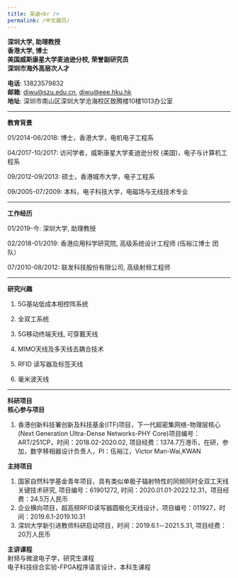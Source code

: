 ```yaml
---
title: 吴迪<br />
permalink: /中文履历/
---
```


**深圳大学, 助理教授**<br />
**香港大学, 博士**<br />
**美国威斯康星大学麦迪逊分校, 荣誉副研究员**<br />
**深圳市海外高层次人才**<br />  

**电话**: 13823579832 <br /> 
**邮箱**: diwu@szu.edu.cn, diwu@eee.hku.hk<br /> 
**地址**: 深圳市南山区深圳大学沧海校区致腾楼10楼1013办公室<br />     

***
**教育背景**

01/2014-06/2018:  博士，香港大学，电机电子工程系<br />	
	 
04/2017-10/2017:  访问学者，威斯康星大学麦迪逊分校 (美国)，电子与计算机工程系<br /> 
      
09/2012-09/2013:  硕士，香港城市大学，电子工程系<br />  
                  	                                                   
09/2005-07/2009:  本科，电子科技大学，电磁场与无线技术专业<br />

***
**工作经历**  

01/2019-今: 深圳大学,  助理教授<br /> 

02/2018-01/2019: 香港应用科学研究院,  高级系统设计工程师 (伍裕江博士 团队）<br />

07/2010-08/2012: 联发科技股份有限公司,  高级射频工程师<br />

***
**研究兴趣**

1. 5G基站低成本相控阵系统                                                     

2. 全双工系统

3. 5G移动终端天线, 可穿戴天线

4. MIMO天线及多天线去耦合技术

5. RFID 读写器及标签天线

6. 毫米波天线<br />

***
**科研项目**<br />
**核心参与项目** <br /> 
1. 香港创新科技署创新及科技基金(ITF)项目，下一代超密集网络-物理层核心(Next Generation Ultra-Dense Networks-PHY Core)项目编号：ART/251CP，时间：2018.02-2020.02, 项目经费：1374.7万港币，在研，参加，数字移相器设计负责人，PI：伍裕江，Victor Man-Wai,KWAN


**主持项目** <br /> 
1. 国家自然科学基金青年项目，具有类似单极子辐射特性的同频同时全双工天线关键技术研究, 项目编号：61901272, 时间：2020.01.01-2022.12.31，项目经费：24.5万人民币 <br />
2. 企业横向项目，超高频RFID读写器圆极化天线设计，项目编号：011927，时间：2019.6.1-2019.10.31 <br />
3. 深圳大学新引进教师科研启动项目，时间：2019.6.1－2021.5.31, 项目经费： 20万人民币<br />


**主讲课程** <br /> 
射频与微波电子学，研究生课程 <br />
电子科技综合实验-FPGA程序语言设计，本科生课程 <br />

